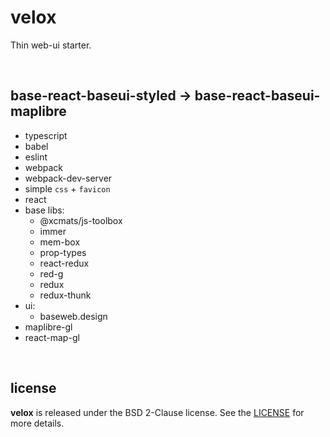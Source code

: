 # velox

Thin web-ui starter.

<br />




## base-react-baseui-styled -> base-react-baseui-maplibre

* typescript
* babel
* eslint
* webpack
* webpack-dev-server
* simple `css` + `favicon`
* react
* base libs:
    - @xcmats/js-toolbox
    - immer
    - mem-box
    - prop-types
    - react-redux
    - red-g
    - redux
    - redux-thunk
* ui:
    - baseweb.design
* maplibre-gl
* react-map-gl

<br />




## license

**velox** is released under the BSD 2-Clause license. See the
[LICENSE](https://raw.githubusercontent.com/drmats/velox/master/LICENSE)
for more details.
